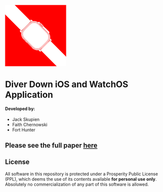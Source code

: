 <img src="logo-4.png" alt="Diver Down Logo" width="200"/>

# Diver Down iOS and WatchOS Application
#### Developed by:
* Jack Skupien
* Faith Chernowski
* Fort Hunter

## Please see the full paper [here](https://drive.google.com/uc?export=download&id=1n2JJLHxvNATn6pjkhKKI5rOQZSwYXr5Q)

## License
All software in this repository is protected under a Prosperity Public License (PPL), which deems the use of its contents available **for personal use only**. Absolutely no commercialization of any part of this software is allowed.
